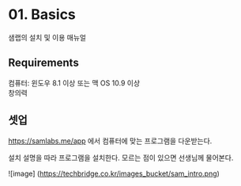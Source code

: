 # 01. Basics

샘랩의 설치 및 이용 매뉴얼

## Requirements

컴퓨터: 윈도우 8.1 이상 또는 맥 OS 10.9 이상  
창의력

## 셋업

https://samlabs.me/app 에서 컴퓨터에 맞는 프로그램을 다운받는다.

설치 설명을 따라 프로그램을 설치한다. 모르는 점이 있으면 선생님께 물어본다.

![image] (https://techbridge.co.kr/images_bucket/sam_intro.png)
